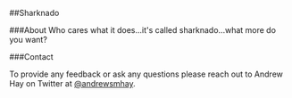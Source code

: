 ##Sharknado

###About
Who cares what it does...it's called sharknado...what more do you want?

###Contact

To provide any feedback or ask any questions please reach out to Andrew Hay on Twitter at <a href="http://twitter.com/andrewsmhay" target="new">@andrewsmhay</a>.

